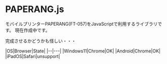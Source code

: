 # PAPERANG.js

モバイルプリンターPAPERANG(FT-057)をJavaScriptで利用するライブラリです。
現在作成中です。

完成させるかどうかも怪しい・・・

|OS|Browser|State|
|--|---|
|Windows11|Chrome|OK|
|Android|Chrome|OK|
|iPadOS|Safari|unsupport|

